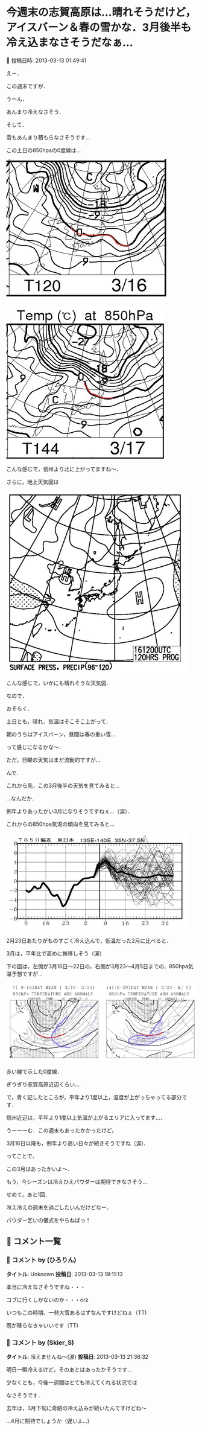 # 今週末の志賀高原は…晴れそうだけど，アイスバーン＆春の雪かな．3月後半も冷え込まなさそうだなぁ…

📅 投稿日時: 2013-03-13 01:49:41

えー．


この週末ですが．





うーん．


あんまり冷えなさそう．


そして．


雪もあんまり積もらなさそうです…





この土日の850hpaの0度線は…




![a1e5cd3b682d48b82ae1226346bc058a.jpg](images/a1e5cd3b682d48b82ae1226346bc058a.jpg)






![44b3022b62712ac35f30a3983dd4b630.jpg](images/44b3022b62712ac35f30a3983dd4b630.jpg)




こんな感じで，信州より北に上がってますね～．





さらに，地上天気図は




![4063060b80f3b86781af4ba485f5bf03.jpg](images/4063060b80f3b86781af4ba485f5bf03.jpg)




こんな感じで，いかにも晴れそうな天気図．





なので．


おそらく．


土日とも，晴れ．気温はそこそこ上がって．


朝のうちはアイスバーン，昼間は春の重い雪…


って感じになるかな～．


ただ，日曜の天気はまだ流動的ですが…





んで．


これから先，この3月後半の天気を見てみると…


…なんだか．


例年よりあったかい3月になりそうですねぇ…（涙）．





これからの850hpa気温の傾向を見てみると…




![bb195820fde60b33a3834caaf5a879b4.jpg](images/bb195820fde60b33a3834caaf5a879b4.jpg)




2月23日あたりがものすごく冷え込んで，低温だった2月に比べると．


3月は，平年比で高めに推移しそう（涙）





下の図は，左側が3月16日～22日の，右側が3月23～4月5日までの，850hpa気温予想ですが…




![479007818c504ee3f3116995f4a370dc.jpg](images/479007818c504ee3f3116995f4a370dc.jpg)




赤い線で示した0度線．


ぎりぎり志賀高原近辺くらい…


で，青く記したところが，平年より1度以上，温度が上がっちゃってる部分です．


信州近辺は，平年より1度以上気温が上がるエリアに入ってます…．





うーーーむ．この週末もあったかかったけど，


3月16日以降も，例年より高い日々が続きそうですね（涙)．





ってことで．


この3月はあったかいよ～．


もう，今シーズンは冷えひえパウダーは期待できなさそう…





せめて，あと1回．


冷え冷えの週末を過ごしたいんだけどなー．


パウダー乞いの儀式をやらねばっ！

## 💬 コメント一覧

### 💬 コメント by (ひろりん)
**タイトル**: Unknown
**投稿日**: 2013-03-13 19:11:13

本当に冷えなさそうですね・・・

コブに行くしかないのか・・・orz

いつもこの時期、一発大雪あるはずなんですけどねぇ（TT)

雨が降らなきゃいいです（TT)

### 💬 コメント by (Skier_S)
**タイトル**: 冷えませんね～(涙)
**投稿日**: 2013-03-13 21:36:32

明日一瞬冷えるけど，そのあとはあったかそうです…

少なくとも，今後一週間はとても冷えてくれる状況では

なさそうです．

去年は，3月下旬に奇跡の冷え込みが続いたんですけどね～



…4月に期待でしょうか（遅いよ…)

